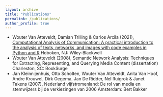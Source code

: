 ```yaml
---
layout: archive
title: "Publications"
permalink: /publications/
author_profile: true
---
```


- Wouter Van Atteveldt, Damian Trilling & Carlos Arcila (2021), [Computational Analysis of Communication: A practical introduction to the analysis of texts, networks, and images with code examples in Python and R](http://cssbook.net) Hoboken, NJ: Wiley-Blackwell
- Wouter Van Atteveldt (2008), Semantic Network Analysis: Techniques for Extracting, Representing, and Querying Media Content (dissertation) Charleston, SC: BookSurge
- Jan Kleinnijenhuis, Otto Scholten, Wouter Van Atteveldt, Anita Van Hoof, Andre Krouwel, Dirk Oegema, Jan De Ridder, Nel Ruigrok & Janet Takens (2007), Nederland vijfstromenland: De rol van media en stemwijzers bij de verkiezingen van 2006 Amsterdam: Bert Bakker
